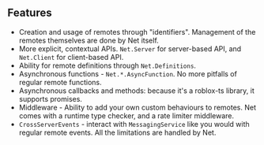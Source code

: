 ## Features

- Creation and usage of remotes through "identifiers". Management of the remotes themselves are done by Net itself.
- More explicit, contextual APIs. `Net.Server` for server-based API, and `Net.Client` for client-based API.
- Ability for remote definitions through `Net.Definitions`.
- Asynchronous functions - `Net.*.AsyncFunction`. No more pitfalls of regular remote functions.
- Asynchronous callbacks and methods: because it's a roblox-ts library, it supports promises.
- Middleware - Ability to add your own custom behaviours to remotes. Net comes with a runtime type checker, and a rate limiter middleware.
- `CrossServerEvents` - interact with `MessagingService` like you would with regular remote events. All the limitations are handled by Net.
